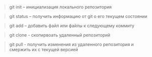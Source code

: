 > git init – инициализация локального репозитория

> git status – получить информацию от git о его текущем состоянии

> git add – добавить файл или файлы к следующему коммиту

> git clone - скопирвоать удаленный репозиторий

> git pull - получить изменения из удаленного репозитория и смержить их с текущей версией